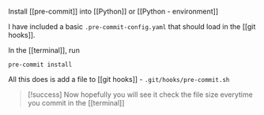 Install [[pre-commit]] into [[Python]] or [[Python - environment]]

I have included a basic `.pre-commit-config.yaml` that should load in the [[git hooks]].

In the [[terminal]], run 
```shell
pre-commit install
```

All this does is add a file to [[git hooks]] - `.git/hooks/pre-commit.sh`

> [!success] 
> Now hopefully you will see it check the file size everytime you commit in the [[terminal]]

